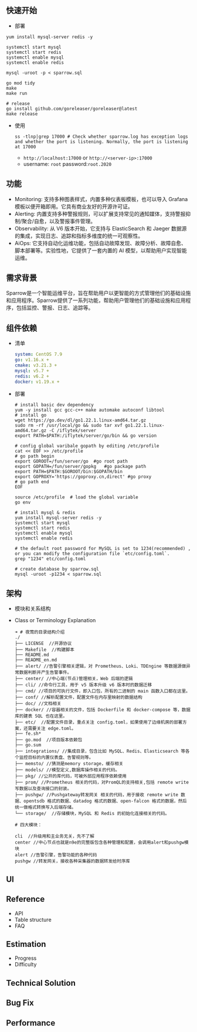 ## 快速开始

- 部署

```shell
yum install mysql-server redis -y

systemctl start mysql
systemctl start redis
systemctl enable mysql
systemctl enable redis

mysql -uroot -p < sparrow.sql

go mod tidy
make
make run

# release
go install github.com/goreleaser/goreleaser@latest
make release
```

- 使用

  ```shell
  ss -tlnp|grep 17000 # Check whether sparrow.log has exception logs and whether the port is listening. Normally, the port is listening at 17000
  ```

  - `http://localhost:17000` or `http://<server-ip>:17000`
  - username: `root` password:`root.2020`

## 功能

- Monitoring: 支持多种图表样式，内置多种仪表板模板，也可以导入 Grafana 模板以便开箱即用。它具有商业友好的开源许可证。
- Alerting: 内置支持多种警报规则，可以扩展支持常见的通知媒体，支持警报抑制/聚合/自愈，以及警报事件管理。
- Observability: 从 V6 版本开始，它支持与 ElasticSearch 和 Jaeger 数据源的集成，实现日志、追踪和指标多维度的统一可观察性。
- AiOps: 它支持自动化运维功能，包括自动故障发现、故障分析、故障自愈、脚本部署等。实验性地，它提供了一套内置的 AI 模型，以帮助用户实现智能运维。

## 需求背景

Sparrow是一个智能运维平台，旨在帮助用户以更智能的方式管理他们的基础设施和应用程序。Sparrow提供了一系列功能，帮助用户管理他们的基础设施和应用程序，包括监控、警报、日志、追踪等。

## 组件依赖

- 清单

  ```yaml
  system: CentOS 7.9
  go: v1.16.x +
  cmake: v3.21.3 +
  mysql: v5.7 +
  redis: v6.2 +
  docker: v1.19.x +
  ```

- 部署

  ```shell
  # install basic dev dependency
  yum -y install gcc gcc-c++ make automake autoconf libtool
  # install go
  wget https://go.dev/dl/go1.22.1.linux-amd64.tar.gz
  sudo rm -rf /usr/local/go && sudo tar xvf go1.22.1.linux-amd64.tar.gz -C /iflytek/server
  export PATH=$PATH:/iflytek/server/go/bin && go version
  ​
  # config global varibale gopath by editing /etc/profile
  cat << EOF >> /etc/profile          
  # go path begin 
  export GOROOT=/fun/server/go  #go root path
  export GOPATH=/fun/server/gopkg   #go package path
  export PATH=$PATH:$GOROOT/bin:$GOPATH/bin
  export GOPROXY='https://goproxy.cn,direct' #go proxy
  # go path end
  EOF
  ​
  source /etc/profile  # load the global variable
  go env  
  ​
  # install mysql & redis
  yum install mysql-server redis -y
  systemctl start mysql
  systemctl start redis
  systemctl enable mysql
  systemctl enable redis
  ​
  # the default root password for MySQL is set to 1234(recommended) , or you can modify the configuration file `etc/config.toml`.
  grep "1234" etc/config.toml
  ​
  # create database by sparrow.sql
  mysql -uroot -p1234 < sparrow.sql
  ```

## 架构

- 模块和关系结构

- Class or Terminology Explanation

  ```shell
  ➜ # 夜莺的目录结构介绍
  ./
  ├── LICENSE  //开源协议
  ├── Makefile  //构建脚本
  ├── README.md
  ├── README_en.md
  ├── alert/ //告警引擎相关逻辑，对 Prometheus、Loki、TDEngine 等数据源做异常数据判断并产生告警事件。
  ├── center/ //中心端(节点)管理相关，Web 后端的逻辑
  ├── cli/ //命令行工具，用于 v5 版本升级 v6 版本时的数据迁移
  ├── cmd/ //项目的可执行文件，即入口包，所有的二进制的 main 函数入口都在这里。
  ├── conf/ //解析配置文件，配置文件在内存里映射的数据结构
  ├── doc/ //文档相关
  ├── docker/ //容器相关的文件，包括 Dockerfile 和 docker-compose 等，数据库的建表 SQL 也在这里。
  ├── etc/  //配置文件目录，重点关注 config.toml，如果使用了边缘机房的部署方案，还需要关注 edge.toml。
  ├── fe.sh*
  ├── go.mod  //项目版本依赖包
  ├── go.sum
  ├── integrations/ //集成目录，包含比如 MySQL、Redis、Elasticsearch 等各个监控目标的内置仪表盘、告警规则等。
  ├── memsto/ //猜测是memory storage，缓存相关
  ├── models/ //模型定义,数据库操作相关的代码。
  ├── pkg/ //公开的库代码，可被外部应用程序依赖使用
  ├── prom/ //Prometheus 相关的代码，对PromQL的支持相关,包括 remote write 写数据以及查询接口的封装。
  ├── pushgw/ //Pushgateway转发网关 相关的代码，用于接收 remote write 数据、opentsdb 格式的数据、datadog 格式的数据、open-falcon 格式的数据，然后统一做格式转换写入后端存储。
  └── storage/  //存储模块，MySQL 和 Redis 的初始化连接相关的代码。
  
  # 四大模块：
  
  cli  //升级用和主业务无关，先不了解
  center //中心节点也就是n9e的完整版包含各种管理和配置，会调用alert和pushgw模块
  alert //告警引擎，告警功能的各种代码
  pushgw //转发网关，接收各种采集器的数据转发给时序库
  ```

  

## UI

## Reference

- API
- Table structure
- FAQ

## Estimation

- Progress 
- Difficulty

## Technical Solution

## Bug Fix

## Performance
